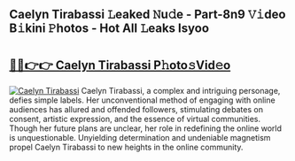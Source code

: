 ## Caelyn Tirabassi 𝙻eaked 𝙽u𝚍e - Part-8n9 𝚅𝚒deo B𝚒kini 𝙿hotos - Hot All 𝙻eaks Isyoo

# <h2><a href="http://ld61bb7.urlbe.top/?page=Caelyn+Tirabassi">🔗🔗👉👉 Caelyn Tirabassi P𝚑oto𝚜Vid𝚎o</a></h2>

[![Caelyn Tirabassi](https://i.imgur.com/eBuTRDB.gif)](http://ld61bb7.urlbe.top/?page=Caelyn+Tirabassi)
Caelyn Tirabassi, a complex and intriguing personage, defies simple labels. Her unconventional method of engaging with online audiences has allured and offended followers, stimulating debates on consent, artistic expression, and the essence of virtual communities. Though her future plans are unclear, her role in redefining the online world is unquestionable. Unyielding determination and undeniable magnetism propel Caelyn Tirabassi to new heights in the online community.
